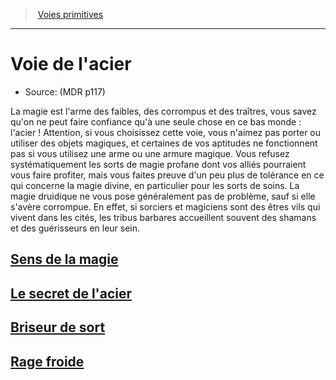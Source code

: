 ﻿---
!SubClassItem
Id: barbarian_steel_hd.md#voie-de-lacier
RootId: barbarian_steel_hd.md
ParentLink: barbarian_hd.md#voies-primitives
Name: Voie de l'acier
ParentName: Voies primitives
NameLevel: 1
Source: (MDR p117)
Attributes: {}
---
>  [Voies primitives](hd_barbarian_voies_primitives.md)

---


# Voie de l'acier

- Source: (MDR p117)

La magie est l'arme des faibles, des corrompus et des traîtres, vous savez qu'on ne peut faire confiance qu'à une seule chose en ce bas monde : l'acier ! Attention, si vous choisissez cette voie, vous n'aimez pas porter ou utiliser des objets magiques, et certaines de vos aptitudes ne fonctionnent pas si vous utilisez une arme ou une armure magique. Vous refusez systématiquement les sorts de magie profane dont vos alliés pourraient vous faire profiter, mais vous faites preuve d'un peu plus de tolérance en ce qui concerne la magie divine, en particulier pour les sorts de soins. La magie druidique ne vous pose généralement pas de problème, sauf si elle s'avère corrompue. En effet, si sorciers et magiciens sont des êtres vils qui vivent dans les cités, les tribus barbares accueillent souvent des shamans et des guérisseurs en leur sein.



## [Sens de la magie](hd_barbarian_steel_sens_de_la_magie.md)



## [Le secret de l'acier](hd_barbarian_steel_le_secret_de_lacier.md)



## [Briseur de sort](hd_barbarian_steel_briseur_de_sort.md)



## [Rage froide](hd_barbarian_steel_rage_froide.md)

